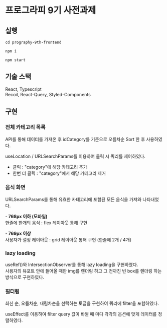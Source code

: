 # 프로그라피 9기 사전과제

## 실행

```shell
cd prography-9th-frontend
```
```shell
npm i
```
```shell
npm start
```

## 기술 스택

React, Typescript <br />
Recoil, React-Query, Styled-Components

## 구현

### 전체 카테고리 목록

API를 통해 데이터를 가져온 후 idCategory를 기준으로 오름차순 Sort 한 후 사용하였다. 

useLocation / URLSearchParams를 이용하여 클릭 시 쿼리를 제어하였다. 

- 클릭 : "category"에 해당 카테고리 추가
- 한번 더 클릭 : "category"에서 해당 카테고리 제거

### 음식 화면

URLSearchParams를 통해 유효한 카테고리에 포함된 모든 음식을 가져와 나타내었다. 

**- 768px 이하 (모바일)** <br />
한줄에 한개의 음식 : flex 레이아웃 통해 구현
<br />

**- 769px 이상** <br />
사용자가 설정 레이아웃 : grid 레이아웃 통해 구현 (한줄에 2개 / 4개)

### lazy loading

useRef()와 IntersectionObserver를 통해 lazy loading을 구현하였다. <br />
사용자의 뷰포트 안에 들어올 때만 img를 렌더링 하고 그 전까진 빈 box를 렌더링 하는 방식으로 구현하였다. 

### 필터링

최신 순, 오름차순, 내림차순을 선택하는 토글을 구현하여 쿼리에 filter을 포함하였다. 

useEffect를 이용하여 filter query 값이 바뀔 때 마다 각각의 옵션에 맞게 데이터를 정렬하였다. 


